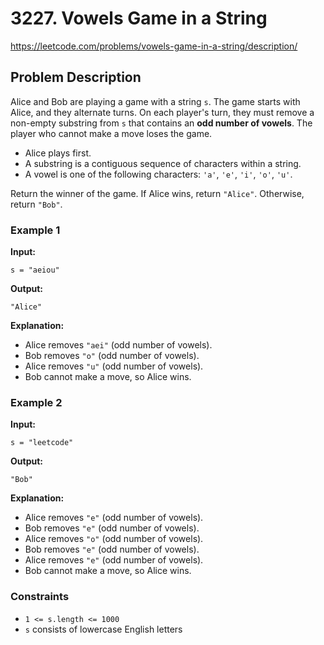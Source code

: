 # 3227. Vowels Game in a String

https://leetcode.com/problems/vowels-game-in-a-string/description/

## Problem Description

Alice and Bob are playing a game with a string `s`. The game starts with Alice, and they alternate turns. On each player's turn, they must remove a non-empty substring from `s` that contains an **odd number of vowels**. The player who cannot make a move loses the game.

- Alice plays first.
- A substring is a contiguous sequence of characters within a string.
- A vowel is one of the following characters: `'a'`, `'e'`, `'i'`, `'o'`, `'u'`.

Return the winner of the game. If Alice wins, return `"Alice"`. Otherwise, return `"Bob"`.

### Example 1

**Input:**

```plaintext
s = "aeiou"
```

**Output:**

```plaintext
"Alice"
```

**Explanation:**

- Alice removes `"aei"` (odd number of vowels).
- Bob removes `"o"` (odd number of vowels).
- Alice removes `"u"` (odd number of vowels).
- Bob cannot make a move, so Alice wins.

### Example 2

**Input:**

```plaintext
s = "leetcode"
```

**Output:**

```plaintext
"Bob"
```

**Explanation:**

- Alice removes `"e"` (odd number of vowels).
- Bob removes `"e"` (odd number of vowels).
- Alice removes `"o"` (odd number of vowels).
- Bob removes `"e"` (odd number of vowels).
- Alice removes `"e"` (odd number of vowels).
- Bob cannot make a move, so Alice wins.

### Constraints

- `1 <= s.length <= 1000`
- `s` consists of lowercase English letters
